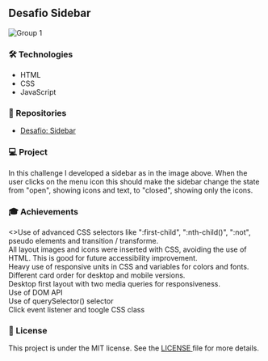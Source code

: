 <h2>Desafio Sidebar</h2>

![Group 1](https://user-images.githubusercontent.com/73071973/142681567-607a3217-d136-4536-977b-f46bc0e28ed8.png)

<h3>🛠 Technologies</h3>
<ul>
  <li>HTML</li>
  <li>CSS</li>
  <li>JavaScript</li>
</ul> 

<h3>🎨 Repositories</h3>
<ul>
  <li><a href="https://efficient-sloth-d85.notion.site/Desafio-Sidebar-f2251eb4976941eb958326ea327ffeb9">Desafio: Sidebar</a></li>
</ul> 

<h3>💻 Project</h3>
<p>In this challenge I developed a sidebar as in the image above. When the user clicks on the menu icon this should make the sidebar change the state from "open", showing icons and text, to "closed", showing only the icons.

<h3>🎓 Achievements</h3>
<>Use of advanced CSS selectors like ":first-child", ":nth-child()", ":not", pseudo elements and transition / transforme.<br>
All layout images and icons were inserted with CSS, avoiding the use of HTML. This is good for future accessibility improvement.<br>
Heavy use of responsive units in CSS and variables for colors and fonts.<br>
Different card order for desktop and mobile versions.<br>
Desktop first layout with two media queries for responsiveness.<br>
Use of DOM API<br>
Use of querySelector() selector<br> 
Click event listener and toogle CSS class<br></p>

<h3>📝 License</h3>
<p>This project is under the MIT license. See the <a href="https://github.com/lucasmdpereira/nlwtogether2020_origin/blob/main/LICENSE.md"> LICENSE </a> file for more details.<p>
